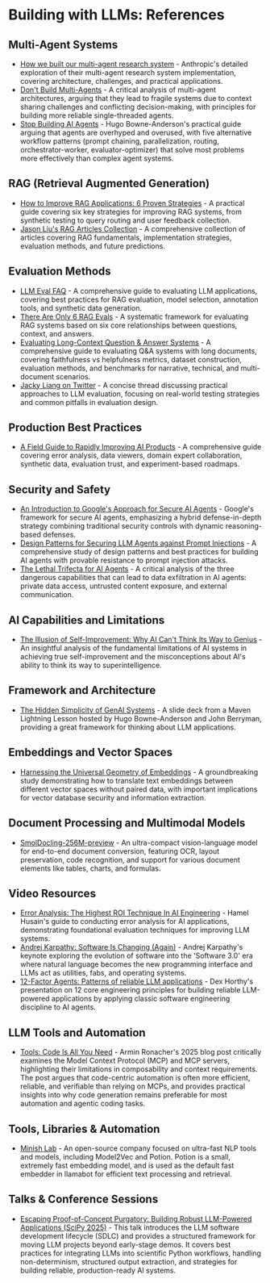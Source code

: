 # Building with LLMs: References

## Multi-Agent Systems

- [How we built our multi-agent research system](https://www.anthropic.com/engineering/built-multi-agent-research-system) - Anthropic's detailed exploration of their multi-agent research system implementation, covering architecture, challenges, and practical applications.
- [Don't Build Multi-Agents](https://cognition.ai/blog/dont-build-multi-agents) - A critical analysis of multi-agent architectures, arguing that they lead to fragile systems due to context sharing challenges and conflicting decision-making, with principles for building more reliable single-threaded agents.
- [Stop Building AI Agents](https://decodingml.substack.com/p/stop-building-ai-agents) - Hugo Bowne-Anderson's practical guide arguing that agents are overhyped and overused, with five alternative workflow patterns (prompt chaining, parallelization, routing, orchestrator-worker, evaluator-optimizer) that solve most problems more effectively than complex agent systems.

## RAG (Retrieval Augmented Generation)

- [How to Improve RAG Applications: 6 Proven Strategies](https://jxnl.co/writing/2024/11/04/how-to-improve-rag-applications-6-proven-strategies/) - A practical guide covering six key strategies for improving RAG systems, from synthetic testing to query routing and user feedback collection.
- [Jason Liu's RAG Articles Collection](https://jxnl.co/writing/category/rag/) - A comprehensive collection of articles covering RAG fundamentals, implementation strategies, evaluation methods, and future predictions.

## Evaluation Methods

- [LLM Eval FAQ](https://hamel.dev/blog/posts/evals-faq/) - A comprehensive guide to evaluating LLM applications, covering best practices for RAG evaluation, model selection, annotation tools, and synthetic data generation.
- [There Are Only 6 RAG Evals](https://jxnl.co/writing/2025/05/19/there-are-only-6-rag-evals/) - A systematic framework for evaluating RAG systems based on six core relationships between questions, context, and answers.
- [Evaluating Long-Context Question & Answer Systems](https://eugeneyan.com/writing/qa-evals/) - A comprehensive guide to evaluating Q&A systems with long documents, covering faithfulness vs helpfulness metrics, dataset construction, evaluation methods, and benchmarks for narrative, technical, and multi-document scenarios.
- [Jacky Liang on Twitter](https://x.com/jjackyliang/status/1932817119189643699) - A concise thread discussing practical approaches to LLM evaluation, focusing on real-world testing strategies and common pitfalls in evaluation design.

## Production Best Practices

- [A Field Guide to Rapidly Improving AI Products](https://hamel.dev/blog/posts/field-guide/) - A comprehensive guide covering error analysis, data viewers, domain expert collaboration, synthetic data, evaluation trust, and experiment-based roadmaps.

## Security and Safety

- [An Introduction to Google's Approach for Secure AI Agents](https://research.google/pubs/an-introduction-to-googles-approach-for-secure-ai-agents/) - Google's framework for secure AI agents, emphasizing a hybrid defense-in-depth strategy combining traditional security controls with dynamic reasoning-based defenses.
- [Design Patterns for Securing LLM Agents against Prompt Injections](https://arxiv.org/html/2506.08837v2) - A comprehensive study of design patterns and best practices for building AI agents with provable resistance to prompt injection attacks.
- [The Lethal Trifecta for AI Agents](https://simonwillison.net/2025/Jun/16/the-lethal-trifecta/) - A critical analysis of the three dangerous capabilities that can lead to data exfiltration in AI agents: private data access, untrusted content exposure, and external communication.

## AI Capabilities and Limitations

- [The Illusion of Self-Improvement: Why AI Can't Think Its Way to Genius](https://medium.com/@vishalmisra/the-illusion-of-self-improvement-why-ai-cant-think-its-way-to-genius-a355ef3e9fd5) - An insightful analysis of the fundamental limitations of AI systems in achieving true self-improvement and the misconceptions about AI's ability to think its way to superintelligence.

## Framework and Architecture

- [The Hidden Simplicity of GenAI Systems](https://docs.google.com/presentation/d/1qUh3snfpXj0CAf8dOlPnc8lM-z4uautEP7pqYAIIlNM/edit?usp=sharing) - A slide deck from a Maven Lightning Lesson hosted by Hugo Bowne-Anderson and John Berryman, providing a great framework for thinking about LLM applications.

## Embeddings and Vector Spaces

- [Harnessing the Universal Geometry of Embeddings](https://arxiv.org/html/2505.12540v2) - A groundbreaking study demonstrating how to translate text embeddings between different vector spaces without paired data, with important implications for vector database security and information extraction.

## Document Processing and Multimodal Models

- [SmolDocling-256M-preview](https://huggingface.co/ds4sd/SmolDocling-256M-preview) - An ultra-compact vision-language model for end-to-end document conversion, featuring OCR, layout preservation, code recognition, and support for various document elements like tables, charts, and formulas.

## Video Resources

- [Error Analysis: The Highest ROI Technique In AI Engineering](https://www.youtube.com/watch?v=e2i6JbU2R-s) - Hamel Husain's guide to conducting error analysis for AI applications, demonstrating foundational evaluation techniques for improving LLM systems.
- [Andrej Karpathy: Software Is Changing (Again)](https://www.youtube.com/watch?v=LCEmiRjPEtQ) - Andrej Karpathy's keynote exploring the evolution of software into the 'Software 3.0' era where natural language becomes the new programming interface and LLMs act as utilities, fabs, and operating systems.
- [12-Factor Agents: Patterns of reliable LLM applications](https://www.youtube.com/watch?v=8kMaTybvDUw) - Dex Horthy's presentation on 12 core engineering principles for building reliable LLM-powered applications by applying classic software engineering discipline to AI agents.

## LLM Tools and Automation

- [Tools: Code Is All You Need](https://lucumr.pocoo.org/2025/7/3/tools/) - Armin Ronacher's 2025 blog post critically examines the Model Context Protocol (MCP) and MCP servers, highlighting their limitations in composability and context requirements. The post argues that code-centric automation is often more efficient, reliable, and verifiable than relying on MCPs, and provides practical insights into why code generation remains preferable for most automation and agentic coding tasks.

## Tools, Libraries & Automation

- [Minish Lab](https://minishlab.github.io/) - An open-source company focused on ultra-fast NLP tools and models, including Model2Vec and Potion. Potion is a small, extremely fast embedding model, and is used as the default fast embedder in llamabot for efficient text processing and retrieval.

## Talks & Conference Sessions

- [Escaping Proof-of-Concept Purgatory: Building Robust LLM-Powered Applications (SciPy 2025)](https://cfp.scipy.org/scipy2025/talk/GJRGVU/) - This talk introduces the LLM software development lifecycle (SDLC) and provides a structured framework for moving LLM projects beyond early-stage demos. It covers best practices for integrating LLMs into scientific Python workflows, handling non-determinism, structured output extraction, and strategies for building reliable, production-ready AI systems.
